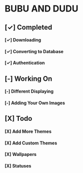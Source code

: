 # BUBU AND DUDU

## [✓] Completed
#### [✓] Downloading
#### [✓] Converting to Database
#### [✓] Authentication
## [-] Working On
#### [-] Different Displaying
#### [-] Adding Your Own Images
## [X] Todo
#### [X] Add More Themes
#### [X] Add Custom Themes
#### [X] Wallpapers
#### [X] Statuses